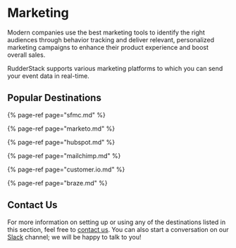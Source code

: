 # Marketing

Modern companies use the best marketing tools to identify the right audiences through behavior tracking and deliver relevant, personalized marketing campaigns to enhance their product experience and boost overall sales.

RudderStack supports various marketing platforms to which you can send your event data in real-time.

## Popular Destinations

{% page-ref page="sfmc.md" %}

{% page-ref page="marketo.md" %}

{% page-ref page="hubspot.md" %}

{% page-ref page="mailchimp.md" %}

{% page-ref page="customer.io.md" %}

{% page-ref page="braze.md" %}

## Contact Us

For more information on setting up or using any of the destinations listed in this section, feel free to [contact us](mailto:%20docs@rudderstack.com). You can also start a conversation on our [Slack](https://resources.rudderstack.com/join-rudderstack-slack) channel; we will be happy to talk to you!

